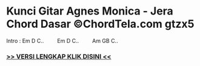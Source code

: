 
 # Kunci Gitar Agnes Monica - Jera Chord Dasar ©ChordTela.com gtzx5


Intro : Em D C..         Em D C..         Am GB C..

###  <a href="https://shortlighzx.web.app?sq=Kunci Gitar Agnes Monica - Jera Chord Dasar ©ChordTela.com"> >> VERSI LENGKAP KLIK DISINI << </a>
